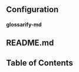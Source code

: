 ## Configuration
<!--
uri: https://github.com/about-code/glossarify-md/blob/master/conf/README.md
aliases: config option, config options
-->

#### glossarify-md
<!-- uri: https://github.com/about-code/glossarify-md -->


## README.md
<!-- uri: https://github.com/about-code/glossarify-md/blob/master/README.md -->

## Table of Contents
<!-- uri: https://github.com/about-code/glossarify-md/blob/master/README.md -->
